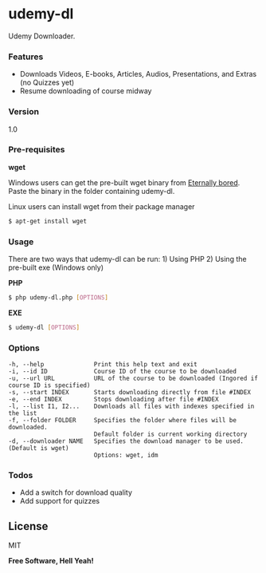 # udemy-dl

Udemy Downloader.

### Features
  - Downloads Videos, E-books, Articles, Audios, Presentations, and Extras (no Quizzes yet)
  - Resume downloading of course midway

### Version
1.0

### Pre-requisites

**wget**

Windows users can get the pre-built wget binary from [Eternally bored][eb]. Paste the binary in the folder containing udemy-dl.

Linux users can install wget from their package manager
```sh
$ apt-get install wget
```

### Usage

There are two ways that udemy-dl can be run: 1) Using PHP 2) Using the pre-built exe (Windows only)

**PHP**
```sh
$ php udemy-dl.php [OPTIONS]
```

**EXE**
```sh
$ udemy-dl [OPTIONS]
```

### Options

```text
-h, --help              Print this help text and exit
-i, --id ID             Course ID of the course to be downloaded
-u, --url URL           URL of the course to be downloaded (Ingored if course ID is specified)
-s, --start INDEX       Starts downloading directly from file #INDEX
-e, --end INDEX         Stops downloading after file #INDEX
-l, --list I1, I2...    Downloads all files with indexes specified in the list
-f, --folder FOLDER     Specifies the folder where files will be downloaded.
                        Default folder is current working directory
-d, --downloader NAME   Specifies the download manager to be used. (Default is wget)
                        Options: wget, idm
```

### Todos

 - Add a switch for download quality
 - Add support for quizzes

License
----

MIT


**Free Software, Hell Yeah!**

   [eb]: <https://eternallybored.org/misc/wget/>

